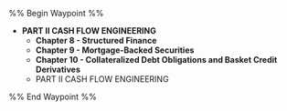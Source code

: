 %% Begin Waypoint %%
- **PART II CASH FLOW ENGINEERING**
	- **Chapter 8 - Structured Finance**
	- **Chapter 9 - Mortgage-Backed Securities**
	- **Chapter 10 - Collateralized Debt Obligations and Basket Credit Derivatives**
	- PART II CASH FLOW ENGINEERING

%% End Waypoint %%
